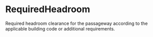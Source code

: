 RequiredHeadroom
================

Required headroom clearance for the passageway according to the applicable building code or additional requirements.
